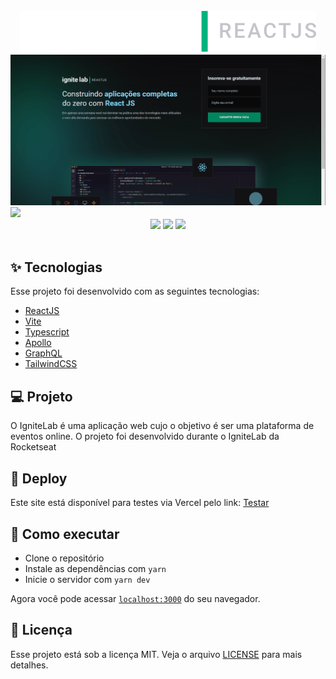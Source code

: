 <div align="center">
  <img src="https://github.com/Luciano-Ferreira/event-platform/blob/main/src/assets/Logo.svg" alt="Ignite | ReactJS">
</div>

  <img src="https://github.com/Guilhermerisu/IgniteLab/blob/main/src/assets/PreviewGif1.gif">
  <img src="https://github.com/Guilhermerisu/IgniteLab/blob/main/src/assets/PreviewGif2.gif">



<div align="center">
  <img src="https://img.shields.io/github/license/ogabrielrodrigues/ignitelab"/>
  <img src="https://img.shields.io/github/issues/ogabrielrodrigues/ignitelab">
  <img src="https://img.shields.io/github/package-json/dependency-version/ogabrielrodrigues/ignitelab/react">
</div>

<br>

## ✨ Tecnologias

Esse projeto foi desenvolvido com as seguintes tecnologias:

- [ReactJS](https://pt-br.reactjs.org/)
- [Vite](https://vitejs.dev/)
- [Typescript](https://www.typescriptlang.org/)
- [Apollo](https://www.apollographql.com/)
- [GraphQL](https://graphql.org/)
- [TailwindCSS](https://tailwindcss.com/)
## 💻 Projeto

O IgniteLab é uma aplicação web cujo o objetivo é ser uma plataforma de eventos online. O projeto foi desenvolvido durante o IgniteLab da Rocketseat 

## 🔖 Deploy

Este site está disponível para testes via Vercel pelo link: <a href="https://guilhermerisu-ignite.vercel.app">Testar</a>


## 🚀 Como executar

- Clone o repositório
- Instale as dependências com `yarn`
- Inicie o servidor com `yarn dev`

Agora você pode acessar [`localhost:3000`](http://localhost:3000) do seu navegador.

## 📄 Licença

Esse projeto está sob a licença MIT. Veja o arquivo [LICENSE](LICENSE.md) para mais detalhes.
